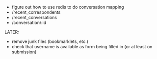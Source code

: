 - figure out how to use redis to do conversation mapping
- /recent_correspondents
- /recent_conversations
- /conversation/:id



LATER:
* remove junk files (bookmarklets, etc.)
* check that username is available as form being filled in (or at least on submission)

